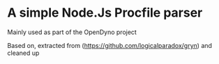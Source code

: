 # A simple Node.Js Procfile parser

Mainly used as part of the OpenDyno project

Based on, extracted from (https://github.com/logicalparadox/gryn) and cleaned up